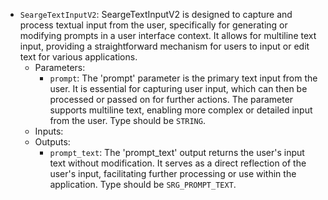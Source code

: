 - `SeargeTextInputV2`: SeargeTextInputV2 is designed to capture and process textual input from the user, specifically for generating or modifying prompts in a user interface context. It allows for multiline text input, providing a straightforward mechanism for users to input or edit text for various applications.
    - Parameters:
        - `prompt`: The 'prompt' parameter is the primary text input from the user. It is essential for capturing user input, which can then be processed or passed on for further actions. The parameter supports multiline text, enabling more complex or detailed input from the user. Type should be `STRING`.
    - Inputs:
    - Outputs:
        - `prompt_text`: The 'prompt_text' output returns the user's input text without modification. It serves as a direct reflection of the user's input, facilitating further processing or use within the application. Type should be `SRG_PROMPT_TEXT`.
